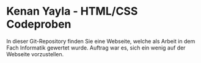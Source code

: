 # Kenan Yayla - HTML/CSS Codeproben

In dieser Git-Repository finden Sie eine Webseite, welche als Arbeit in dem Fach Informatik gewertet wurde. Auftrag war es, sich ein wenig auf der Webseite vorzustellen.
